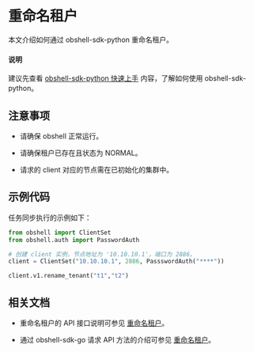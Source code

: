 # 重命名租户

本文介绍如何通过 obshell-sdk-python 重命名租户。

<main id="notice" type='explain'>
  <h4>说明</h4>
  <p>建议先查看 <a href='../100.quickstart-of-python.md'>obshell-sdk-python 快速上手</a> 内容，了解如何使用 obshell-sdk-python。</p>
</main>

## 注意事项

* 请确保 obshell 正常运行。

* 请确保租户已存在且状态为 NORMAL。

* 请求的 client 对应的节点需在已初始化的集群中。

## 示例代码

任务同步执行的示例如下：

```python
from obshell import ClientSet
from obshell.auth import PasswordAuth

# 创建 client 实例，节点地址为 '10.10.10.1'，端口为 2886。
client = ClientSet("10.10.10.1", 2886, PassswordAuth("****"))

client.v1.rename_tenant("t1","t2")
```

## 相关文档

* 重命名租户的 API 接口说明可参见 [重命名租户](../../../400.obshell-api-reference/500.tenant-management/800.rename-tenant.md)。

* 通过 obshell-sdk-go 请求 API 方法的介绍可参见 [重命名租户](../../200.go/500.tenant-management/800.rename-tenant-of-go.md)。

